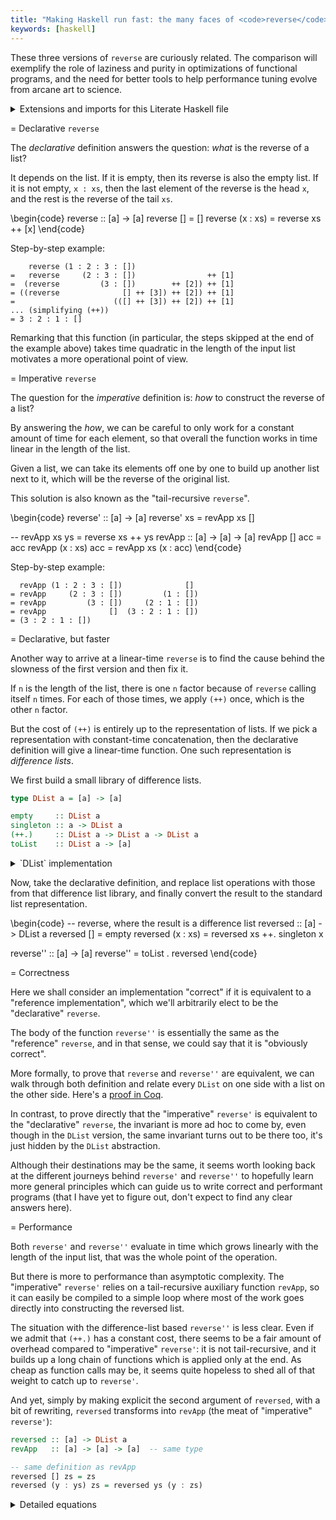 ```yaml
---
title: "Making Haskell run fast: the many faces of <code>reverse</code>"
keywords: [haskell]
---
```


These three versions of `reverse` are curiously related.
The comparison will exemplify the role of laziness and purity in optimizations
of functional programs, and the need for better tools to help performance
tuning evolve from arcane art to science.

<details class="code-details">
<summary>Extensions and imports for this Literate Haskell file</summary>
\begin{code}
{-# LANGUAGE TemplateHaskell #-}

module Reverse where

import Prelude hiding (reverse)
import Test.Inspection (inspect, (===))
\end{code}
</details>

= Declarative `reverse`

The *declarative* definition answers the question: *what* is the reverse of a
list?

It depends on the list. If it is empty, then its reverse is also the empty
list. If it is not empty, `x : xs`, then the last element of the reverse is the
head `x`, and the rest is the reverse of the tail `xs`.

\begin{code}
reverse :: [a] -> [a]
reverse [] = []
reverse (x : xs) = reverse xs ++ [x]
\end{code}

Step-by-step example:

```
    reverse (1 : 2 : 3 : [])
=   reverse     (2 : 3 : [])                ++ [1]
=  (reverse         (3 : [])        ++ [2]) ++ [1]
= ((reverse              [] ++ [3]) ++ [2]) ++ [1]
=                      (([] ++ [3]) ++ [2]) ++ [1]
... (simplifying (++))
= 3 : 2 : 1 : []
```

Remarking that this function (in particular, the steps skipped at the end of the
example above) takes time quadratic in the length of the input list motivates a
more operational point of view.

= Imperative `reverse`

The question for the *imperative* definition is: *how* to construct the reverse
of a list?

By answering the *how*, we can be careful to only work for a constant amount of
time for each element, so that overall the function works in time linear in
the length of the list.

Given a list, we can take its elements off one by one to build up another list
next to it, which will be the reverse of the original list.

This solution is also known as the "tail-recursive `reverse`".

\begin{code}
reverse' :: [a] -> [a]
reverse' xs = revApp xs []

-- revApp xs ys = reverse xs ++ ys
revApp :: [a] -> [a] -> [a]
revApp [] acc = acc
revApp (x : xs) acc = revApp xs (x : acc)
\end{code}

Step-by-step example:

```
  revApp (1 : 2 : 3 : [])              []
= revApp     (2 : 3 : [])         (1 : [])
= revApp         (3 : [])     (2 : 1 : [])
= revApp              []  (3 : 2 : 1 : [])
= (3 : 2 : 1 : [])
```

= Declarative, but faster

Another way to arrive at a linear-time `reverse` is to find the cause
behind the slowness of the first version and then fix it.

If `n` is the length of the list, there is one `n` factor because of `reverse`
calling itself `n` times. For each of those times, we apply `(++)` once,
which is the other `n` factor.

But the cost of `(++)` is entirely up to the representation of lists.
If we pick a representation with constant-time concatenation, then
the declarative definition will give a linear-time function.
One such representation is *difference lists*.

We first build a small library of difference lists.

```haskell
type DList a = [a] -> [a]

empty     :: DList a
singleton :: a -> DList a
(++.)     :: DList a -> DList a -> DList a
toList    :: DList a -> [a]
```

<details class="code-details">
<summary>`DList` implementation</summary>
\begin{code}
type DList a = [a] -> [a]

empty :: DList a
empty = id

singleton :: a -> DList a
singleton y = (y :)

(++.) :: DList a -> DList a -> DList a
(++.) = (.)

toList :: DList a -> [a]
toList ys = ys []
\end{code}
</details>

Now, take the declarative definition, and replace list operations with those
from that difference list library, and finally convert the result to the
standard list representation.

\begin{code}
-- reverse, where the result is a difference list
reversed :: [a] -> DList a
reversed [] = empty
reversed (x : xs) = reversed xs ++. singleton x

reverse'' :: [a] -> [a]
reverse'' = toList . reversed
\end{code}

= Correctness

Here we shall consider an implementation "correct" if it is equivalent to a
"reference implementation", which we'll arbitrarily elect to be the
"declarative" `reverse`.

The body of the function `reverse''` is essentially the same as the
"reference" `reverse`, and in that sense, we could say that it is
"obviously correct".

More formally, to prove that `reverse` and `reverse''` are equivalent,
we can walk through both definition and relate every `DList` on one side
with a list on the other side.
Here's a [proof in Coq](https://gist.github.com/Lysxia/d6c655f89f46bf5f2169c234e8f12dc1).

In contrast, to prove directly that the "imperative" `reverse'` is equivalent
to the "declarative" `reverse`, the invariant is more ad hoc to come by,
even though in the `DList` version, the same invariant turns out to be there
too, it's just hidden by the `DList` abstraction.

Although their destinations may be the same, it seems worth looking back at
the different journeys behind `reverse'` and `reverse''` to hopefully learn
more general principles which can guide us to write correct and performant
programs (that I have yet to figure out, don't expect to find any clear answers
here).

= Performance

Both `reverse'` and `reverse''` evaluate in time which grows linearly with the
length of the input list, that was the whole point of the operation.

But there is more to performance than asymptotic complexity.
The "imperative" `reverse'` relies on a tail-recursive auxiliary function
`revApp`, so it can easily be compiled to a simple loop where most of the work
goes directly into constructing the reversed list.

The situation with the difference-list based `reverse''` is less clear.
Even if we admit that `(++.)` has a constant cost, there seems to be
a fair amount of overhead compared to "imperative" `reverse'`:
it is not tail-recursive, and it builds up a long chain of functions which is
applied only at the end. As cheap as function calls may be, it seems quite
hopeless to shed all of that weight to catch up to `reverse'`.

And yet, simply by making explicit the second argument of `reversed`, with a
bit of rewriting, `reversed` transforms into `revApp` (the meat of "imperative"
`reverse'`):

```haskell
reversed :: [a] -> DList a
revApp   :: [a] -> [a] -> [a]  -- same type

-- same definition as revApp
reversed [] zs = zs
reversed (y : ys) zs = reversed ys (y : zs)
```

<details class="code-details">
<summary>Detailed equations</summary>
```
  reversed [] zs
= empty zs
= zs

  reversed (y : ys) zs
= (reversed ys ++. singleton y) zs
= reversed ys (singleton y zs)
= reversed ys (y : zs)
```
</details>

Thanks to that, the glorious GHC compiles both the "declarative" `reverse''`
and the "imperative" `reverse'` to identical Core terms.

== Laziness and purity

Haskell is actually in a quite privileged position here:
to a certain extent, such an optimization is enabled by laziness and purity,
the two main distinguishing features of Haskell.

To see why, take another look at this equation in the definition of `reversed`
(in `reverse''`):

```
reversed (y : ys) = reversed ys ++. singleton y
```

`(++.)` is merely function composition `(.)`, so we would like to
rewrite that as follows:

```
reversed (y : ys) = \zs -> reversed ys (singleton y zs)
```

But in an eagerly-evaluated language, that transformation delays the evaluation
of `reversed ys`, which is valid only if it *terminates with no side effects*.
That may be true in this case, but how many actual compilers do infer that
information?[^ocaml]

[^ocaml]: In OCaml we can also construct infinite, cyclic lists:
  `let rec xs = 1 :: xs`. That makes an applicable requirement for this code
  transformation even more complicated to describe.

That reflects what the [haskell.org](https://haskell.org) site says about
laziness:

<blockquote>
Functions don't evaluate their arguments. This means that programs can compose
together very well, with the ability to write control constructs (such as
if/else) just by writing normal functions. The purity of Haskell code makes it
easy to fuse chains of functions together, allowing for performance benefits.
</blockquote>

Laziness and purity make a pretty broad double-edged sword to optimize
functional programs. It allows writing performant programs using high-level
abstractions, but the cost model is notoriously hard to grasp, especially
beyond asymptotics.
We *can* build fast programs in Haskell, but that alone is not good enough.
What does it take to do so *reliably*?

== Inspection testing

Inlining and partial evaluation seem to inherently make the cost model
non-compositional, so that we have to know what the code generated by the
compiler looks like. But that's quite tedious, so there should be tools to
assist us in spotting patterns of efficient and inefficient code. One such tool
(the only one I am aware of in my limited knowledge) is the
[*inspection-testing*](https://hackage.haskell.org/package/inspection-testing)
library.

For example, here is a test that the fast "declarative" `reverse''`
and the "imperative" `reverse'` are compiled to the same Core terms:

\begin{code}
inspect $ 'reverse'' === 'reverse'
\end{code}

When we compile this file (with optimizations), we get the following output
confirming our claim:

```
posts/2019-09-13-reverse.md:278:1: reverse'' === reverse' passed.
inspection testing successful
      expected successes: 1
```

Of course, we can write that test here because we happen to have two functions
which should compile to the same Core. It works well for unit-testing
metaprograms (programs which generate programs), but it's ill-suited to test
the optimization of application-level code. *inspection-testing* offers a few
other properties which are correlated with "well optimized" in appropriate
situations, and there are definitely many more left to discover.

= Inspired by

- *A novel representation of lists and its application to the function `reverse`*,
  by John Hughes, 1984.
  ([PDF](https://www.cs.tufts.edu/~nr/cs257/archive/john-hughes/lists.pdf))

- [The many faces of `isOrderedTree`](https://www.youtube.com/watch?v=xcm_H36v_18&amp;feature=youtu.be),
  talk by Joachim Breitner, MuniHac 2019.

- The [*dlist* library](http://hackage.haskell.org/package/dlist-0.8.0.7) on
  Hackage (the README contains many links about differences lists).
